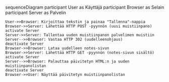 sequenceDiagram
    participant User as Käyttäjä
    participant Browser as Selain
    participant Server as Palvelin

    User->>Browser: Kirjoittaa tekstin ja painaa "Tallenna"-nappia
    Browser->>Server: Lähettää HTTP POST -pyynnön (uusi muistiinpano)
    activate Server
    Server->>Server: Tallentaa uuden muistiinpanon palvelimen muistiin
    Server-->>Browser: Vastaa HTTP 302 (uudelleenohjaus)
    deactivate Server
    Browser->>Browser: Lataa uudelleen notes-sivun
    Browser->>Server: Lähettää HTTP GET -pyynnön (notes-sivun sisältö)
    activate Server
    Server-->>Browser: Palauttaa päivitetyn HTML:n ja uuden muistiinpanolistan
    deactivate Server
    Browser->>User: Näyttää päivitetyn muistiinpanolistan
